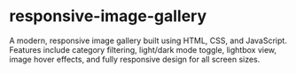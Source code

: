 # responsive-image-gallery
A modern, responsive image gallery built using HTML, CSS, and JavaScript. Features include category filtering, light/dark mode toggle, lightbox view, image hover effects, and fully responsive design for all screen sizes.
